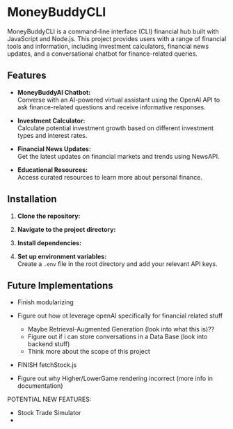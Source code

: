 # MoneyBuddyCLI

MoneyBuddyCLI is a command-line interface (CLI) financial hub built with JavaScript and Node.js. This project provides users with a range of financial tools and information, including investment calculators, financial news updates, and a conversational chatbot for finance-related queries.

## Features

- **MoneyBuddyAI Chatbot:**  
  Converse with an AI-powered virtual assistant using the OpenAI API to ask finance-related questions and receive informative responses.

- **Investment Calculator:**  
  Calculate potential investment growth based on different investment types and interest rates.

- **Financial News Updates:**  
  Get the latest updates on financial markets and trends using NewsAPI.

- **Educational Resources:**  
  Access curated resources to learn more about personal finance.

## Installation

1. **Clone the repository:**
   
2. **Navigate to the project directory:**

3. **Install dependencies:**

4. **Set up environment variables:**  
Create a `.env` file in the root directory and add your relevant API keys. 




## Future Implementations 

- Finish modularizing

- Figure out how ot leverage openAI specifically for financial related stuff
    - Maybe Retrieval-Augmented Generation (look into what this is)?? 
    - Figure out if i can store conversations in a Data Base (look into backend stuff)
    - Think more about the scope of this project 
- FINISH fetchStock.js 
- Figure out why Higher/LowerGame rendering incorrect (more info in documentation)

POTENTIAL NEW FEATURES:

- Stock Trade Simulator
- 
